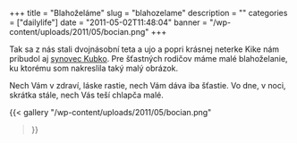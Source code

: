 +++
title = "Blahoželáme"
slug = "blahozelame"
description = ""
categories = ["dailylife"]
date = "2011-05-02T11:48:04"
banner = "/wp-content/uploads/2011/05/bocian.png"
+++

Tak sa z nás stali dvojnásobní teta a ujo a popri krásnej neterke Kike nám pribudol aj <a
title="Kubko" href="http://www.jancigovci.com/2011/04/30/rychlo-a-zbesilo-kubko/">synovec
Kubko</a>. Pre šťastných rodičov máme malé blahoželanie, ku ktorému som nakreslila taký malý obrázok.

Nech Vám v zdraví, láske rastie,
nech Vám dáva iba šťastie.
Vo dne, v noci, skrátka stále,
nech Vás teší chlapča malé.

{{< gallery
    "/wp-content/uploads/2011/05/bocian.png"
>}}
